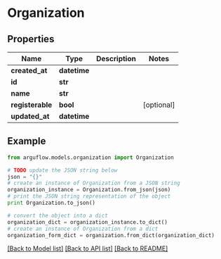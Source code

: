 # Organization


## Properties

Name | Type | Description | Notes
------------ | ------------- | ------------- | -------------
**created_at** | **datetime** |  | 
**id** | **str** |  | 
**name** | **str** |  | 
**registerable** | **bool** |  | [optional] 
**updated_at** | **datetime** |  | 

## Example

```python
from arguflow.models.organization import Organization

# TODO update the JSON string below
json = "{}"
# create an instance of Organization from a JSON string
organization_instance = Organization.from_json(json)
# print the JSON string representation of the object
print Organization.to_json()

# convert the object into a dict
organization_dict = organization_instance.to_dict()
# create an instance of Organization from a dict
organization_form_dict = organization.from_dict(organization_dict)
```
[[Back to Model list]](../README.md#documentation-for-models) [[Back to API list]](../README.md#documentation-for-api-endpoints) [[Back to README]](../README.md)


